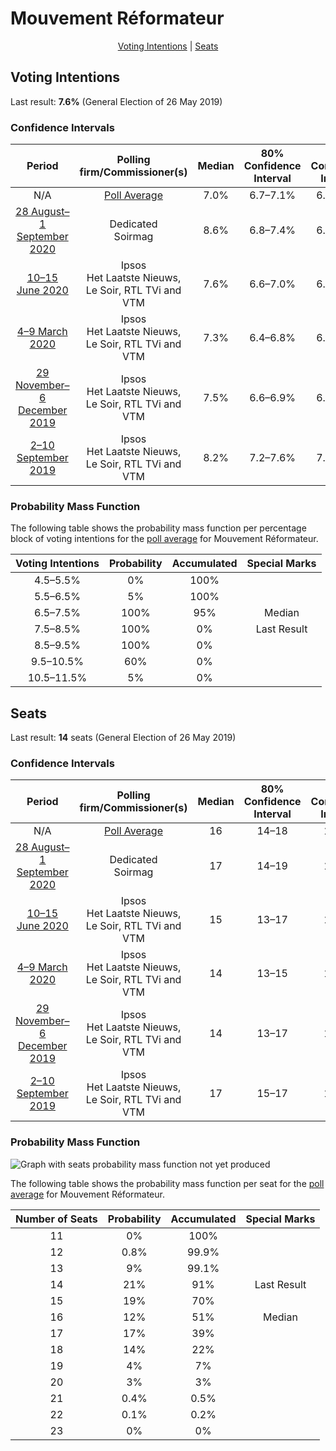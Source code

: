 # Mouvement Réformateur

<p align="center"><a href="#voting-intentions">Voting Intentions</a> | <a href="#seats">Seats</a></p>

## Voting Intentions

Last result: **7.6%** (General Election of 26 May 2019)

### Confidence Intervals

| Period     | Polling firm/Commissioner(s) | Median | 80% Confidence Interval | 90% Confidence Interval | 95% Confidence Interval | 99% Confidence Interval |
|:----------:|:----------------:|:-----------:|:-----------------------:|:-----------------------:|:-----------------------:|:-----------------------:|
| N/A | [Poll Average](average.html) | 7.0% | 6.7–7.1% | 6.6–7.1% | 6.5–7.1% | 6.2–7.1% |
| [28 August–1 September 2020](2020-09-01-Dedicated.html) | Dedicated <br> Soirmag | 8.6% | 6.8–7.4% | 6.6–7.5% | 6.4–7.5% | 6.1–7.5% |
| [10–15 June 2020](2020-06-15-Ipsos.html) | Ipsos <br> Het Laatste Nieuws, Le Soir, RTL TVi and VTM | 7.6% | 6.6–7.0% | 6.5–7.0% | 6.5–7.0% | 6.3–7.0% |
| [4–9 March 2020](2020-03-09-Ipsos.html) | Ipsos <br> Het Laatste Nieuws, Le Soir, RTL TVi and VTM | 7.3% | 6.4–6.8% | 6.3–6.8% | 6.2–6.8% | 6.0–6.8% |
| [29 November–6 December 2019](2019-12-06-Ipsos.html) | Ipsos <br> Het Laatste Nieuws, Le Soir, RTL TVi and VTM | 7.5% | 6.6–6.9% | 6.5–6.9% | 6.4–6.9% | 6.2–6.9% |
| [2–10 September 2019](2019-09-10-Ipsos.html) | Ipsos <br> Het Laatste Nieuws, Le Soir, RTL TVi and VTM | 8.2% | 7.2–7.6% | 7.1–7.6% | 7.0–7.6% | 6.8–7.6% |

### Probability Mass Function

The following table shows the probability mass function per percentage block of voting intentions for the [poll average](average.html) for Mouvement Réformateur.

| Voting Intentions | Probability | Accumulated | Special Marks |
|:-----------------:|:-----------:|:-----------:|:-------------:|
| 4.5–5.5% | 0% | 100% |  |
| 5.5–6.5% | 5% | 100% |  |
| 6.5–7.5% | 100% | 95% | Median |
| 7.5–8.5% | 100% | 0% | Last Result |
| 8.5–9.5% | 100% | 0% |  |
| 9.5–10.5% | 60% | 0% |  |
| 10.5–11.5% | 5% | 0% |  |


## Seats

Last result: **14** seats (General Election of 26 May 2019)

### Confidence Intervals

| Period     | Polling firm/Commissioner(s) | Median | 80% Confidence Interval | 90% Confidence Interval | 95% Confidence Interval | 99% Confidence Interval |
|:----------:|:----------------:|:------:|:-----------------------:|:-----------------------:|:-----------------------:|:-----------------------:|
| N/A | [Poll Average](average.html) | 16 | 14–18 | 13–19 | 13–20 | 12–21 |
| [28 August–1 September 2020](2020-09-01-Dedicated.html) | Dedicated <br> Soirmag | 17 | 14–19 | 14–20 | 13–20 | 12–21 |
| [10–15 June 2020](2020-06-15-Ipsos.html) | Ipsos <br> Het Laatste Nieuws, Le Soir, RTL TVi and VTM | 15 | 13–17 | 13–17 | 13–17 | 12–18 |
| [4–9 March 2020](2020-03-09-Ipsos.html) | Ipsos <br> Het Laatste Nieuws, Le Soir, RTL TVi and VTM | 14 | 13–15 | 13–16 | 12–17 | 12–18 |
| [29 November–6 December 2019](2019-12-06-Ipsos.html) | Ipsos <br> Het Laatste Nieuws, Le Soir, RTL TVi and VTM | 14 | 13–17 | 13–17 | 12–17 | 12–17 |
| [2–10 September 2019](2019-09-10-Ipsos.html) | Ipsos <br> Het Laatste Nieuws, Le Soir, RTL TVi and VTM | 17 | 15–17 | 14–17 | 14–18 | 13–19 |

### Probability Mass Function

![Graph with seats probability mass function not yet produced](average-seats-pmf-mouvementréformateur.png "Seats Probability Mass Function")

The following table shows the probability mass function per seat for the [poll average](average.html) for Mouvement Réformateur.

| Number of Seats | Probability | Accumulated | Special Marks |
|:---------------:|:-----------:|:-----------:|:-------------:|
| 11 | 0% | 100% |  |
| 12 | 0.8% | 99.9% |  |
| 13 | 9% | 99.1% |  |
| 14 | 21% | 91% | Last Result |
| 15 | 19% | 70% |  |
| 16 | 12% | 51% | Median |
| 17 | 17% | 39% |  |
| 18 | 14% | 22% |  |
| 19 | 4% | 7% |  |
| 20 | 3% | 3% |  |
| 21 | 0.4% | 0.5% |  |
| 22 | 0.1% | 0.2% |  |
| 23 | 0% | 0% |  |



